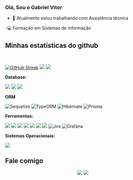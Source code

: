 ### Olá, Sou o  Gabriel Vitor

- 🔭 Atualmente estou trabalhando com Assistência técnica

-💻 Formação em Sistemas de informação

 ## Minhas estatísticas do github

<div display="inline-block" align="left"><br>

[![GitHub Streak](https://streak-stats.demolab.com?user=GabrielVitor-1&theme=tokyonight&locale=pt_BR)](https://git.io/streak-stats)
![](https://github-readme-stats.vercel.app/api?username=GabrielVitor-1&show_icons=true&theme=tokyonight)
![](https://github-readme-stats.vercel.app/api/top-langs/?username=GabrielVitor-1&theme=tokyonight&custom_title=Linguagens%20mais%20usadas&layout=compact)
</div>  


 **Database:**
  
  ![](https://img.shields.io/badge/mysql-4479A1.svg?&style=for-the-badge&logo=mysql&logoColor=white)
  ![](https://img.shields.io/badge/MongoDB-47A248.svg?&style=for-the-badge&logo=mongodb&logoColor=white)
  ![](https://img.shields.io/badge/postgresql-4169e1?style=for-the-badge&logo=postgresql&logoColor=white)


  **ORM**
  
  ![Sequelize](https://img.shields.io/badge/Sequelize-52B0E7.svg?&style=for-the-badge&logo=sequelize&logoColor=white)
  ![TypeORM](https://img.shields.io/badge/TypeORM-FE0803.svg?style=for-the-badge&logo=typeorm&logoColor=white)
  ![Hibernate](https://img.shields.io/badge/Hibernate-59666C?style=for-the-badge&logo=Hibernate&logoColor=white)
  ![Prisma](https://img.shields.io/badge/Prisma-3982CE?style=for-the-badge&logo=Prisma&logoColor=white)


**Ferramentas:**

  ![](https://img.shields.io/badge/-Visual%20Studio%20Code-007ACC?style=for-the-badge&logo=visual-studio-code&logoColor=white)
  ![](https://img.shields.io/badge/git-F05032.svg?&style=for-the-badge&logo=git&logoColor=white)
  ![](https://img.shields.io/badge/-Trello-0052CC?style=for-the-badge&logo=trello&logoColor=white)
  ![](https://img.shields.io/badge/Miro-050038.svg?&style=for-the-badge&logo=miro&logoColor=white)
  ![](https://img.shields.io/badge/Slack-4A154B.svg?&style=for-the-badge&logo=Slack&logoColor=white)
  ![](https://img.shields.io/badge/Discord-5865f2.svg?&style=for-the-badge&logo=Discord&logoColor=white)
  ![](https://img.shields.io/badge/Zoom-2D8CFF.svg?&style=for-the-badge&logo=Zoom&logoColor=white)
  ![Jira](https://img.shields.io/badge/jira-%230A0FFF.svg?style=for-the-badge&logo=jira&logoColor=white)
  ![Grafana](https://img.shields.io/badge/grafana-%23F46800.svg?style=for-the-badge&logo=grafana&logoColor=white)

  **Sistemas Operacionais:**

  ![](https://img.shields.io/badge/Windows-0078D6.svg?&style=for-the-badge&logo=Windows&logoColor=white)

  ## Fale comigo
<div align="center">
 
[![](https://img.shields.io/badge/gmail-0078D4?style=for-the-badge&logo=gmail&logoColor=white)](https://mail.google.com/mail/?view=cm&fs=1&to=gabrielvitorcontato1@gmail.com&su=Assunto%20do%20email&body=Olá%20Gabriel,)
 [![](https://img.shields.io/badge/linkedin-0A66C2.svg?&style=for-the-badge&logo=linkedin&logoColor=white&)](https://www.linkedin.com/in/gabriel-vitor-512282368/)

</div>
